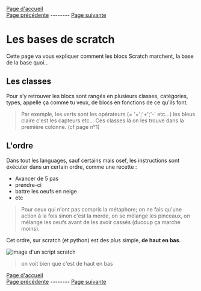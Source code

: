 [Page d'accueil](https://lezib.github.io/its-code-time/)  
[Page précédente](https://lezib.github.io/its-code-time/1/index.html) -------- [Page suivante](https://lezib.github.io/its-code-time/3/index.html) 

# Les bases de scratch  

Cette page va vous expliquer comment les blocs Scratch marchent, la base de la base quoi...     

## Les classes  

Pour s'y retrouver les blocs sont rangés en plusieurs classes, catégories, types, appelle ça comme tu veux, de blocs en fonctions de ce qu'ils font.  
> Par exemple, les verts sont les opérateurs (= '=';'+';'-' etc...) les bleus claire c'est les capteurs etc... Ces classes là on les trouve dans la première colonne. (cf page n°1)

## L'ordre  

Dans tout les languages, sauf certains mais osef, les instructions sont éxécuter dans un certain ordre, comme une recette :  
- Avancer de 5 pas    
- prendre-ci  
- battre les oeufs en neige  
- etc  
> Pour ceux qui n'ont pas compris la métaphore; on ne fais qu'une action à la fois sinon c'est la merde, on se mélange les pinceaux, on mélange les oeufs avant de les avoir cassés (ducoup ça marche moins).  

Cet ordre, sur scratch (et python) est des plus simple, __de haut en bas__.

![image d'un script scratch]()

> on voit bien que c'est de haut en bas 


[Page d'accueil](https://lezib.github.io/its-code-time/)  
[Page précédente](https://lezib.github.io/its-code-time/1/index.html) -------- [Page suivante](https://lezib.github.io/its-code-time/3/index.html) 
